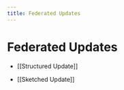 ```yaml
---
title: Federated Updates
---
```


# Federated Updates
- [[Structured Update]] 

- [[Sketched Update]]













































